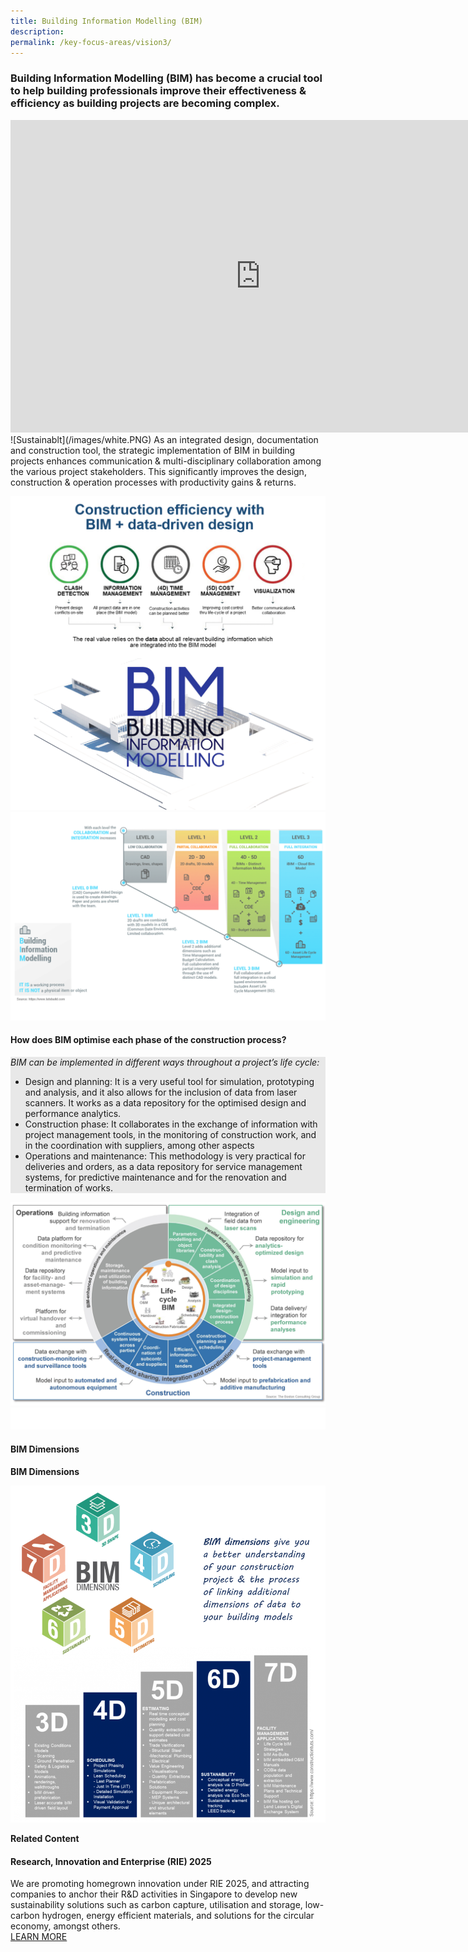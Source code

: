 ```yaml
---
title: Building Information Modelling (BIM) 
description:  
permalink: /key-focus-areas/vision3/
---
```

### Building Information Modelling (BIM) has become a crucial tool to help building professionals improve their effectiveness & efficiency as building projects are becoming complex. 
<iframe width="800" height="500" src="https://www.youtube.com/embed/db_whEFesZo?rel=0&autoplay=1&mute=1&enablejsapi=1" frameborder="0" allow="accelerometer; autoplay; clipboard-write; encrypted-media; gyroscope; picture-in-picture" allowfullscreen></iframe>
![Sustainablt](/images/white.PNG)	
As an integrated design, documentation and construction tool, the strategic implementation of BIM in building projects enhances communication & multi-disciplinary collaboration among the various project stakeholders. This significantly improves the design, construction & operation processes with productivity gains & returns.
	
![Sustainable Dessvelopment](/images/bim02a.PNG)
![Sustainable Dessvelopment](/images/bim01.PNG)

#### How does BIM optimise each phase of the construction process?

<div style="background-color:#e8e8e8;">
<em><p>BIM can be implemented in different ways throughout a project’s life cycle:</p></em>
<ul>
  <li>Design and planning: It is a very useful tool for simulation, prototyping and analysis, and it also allows for the inclusion of data from laser scanners. It works as a data repository for the optimised design and performance analytics.</li>
  <li>Construction phase: It collaborates in the exchange of information with project management tools, in the monitoring of construction work, and in the coordination with suppliers, among other aspects</li>
  <li>Operations and maintenance: This methodology is very practical for deliveries and orders, as a data repository for service management systems, for predictive maintenance and for the renovation and termination of works.</li>
</ul>
</div>


![Sustainable Dessvelopment](/images/bim04.PNG)
![Sustainablt](/images/white.PNG)	

#### BIM Dimensions
**BIM Dimensions**

![Sustainable Dessvelopment](/images/bim045.PNG)






**Related Content**

#### Research, Innovation and Enterprise (RIE) 2025  
We are promoting homegrown innovation under RIE 2025, and attracting companies to anchor their R&D activities in Singapore to develop new sustainability solutions such as carbon capture, utilisation and storage, low-carbon hydrogen, energy efficient materials, and solutions for the circular economy, amongst others.  
<a href="https://www.nrf.gov.sg/about-nrf/rie-ecosystem" class="front-page-cta bp-sec-button margin--top padding--bottom" target="_blank">
	<span>LEARN MORE</span>
	<i class="sgds-icon sgds-icon-arrow-right is-size-4" aria-hidden="true"></i>
</a>
